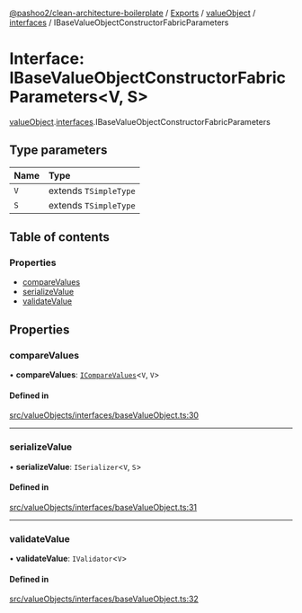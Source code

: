[@pashoo2/clean-architecture-boilerplate](../README.md) / [Exports](../modules.md) / [valueObject](../modules/valueobject.md) / [interfaces](../modules/valueobject.interfaces.md) / IBaseValueObjectConstructorFabricParameters

# Interface: IBaseValueObjectConstructorFabricParameters<V, S\>

[valueObject](../modules/valueobject.md).[interfaces](../modules/valueobject.interfaces.md).IBaseValueObjectConstructorFabricParameters

## Type parameters

| Name | Type |
| :------ | :------ |
| `V` | extends `TSimpleType` |
| `S` | extends `TSimpleType` |

## Table of contents

### Properties

- [compareValues](valueobject.interfaces.ibasevalueobjectconstructorfabricparameters.md#comparevalues)
- [serializeValue](valueobject.interfaces.ibasevalueobjectconstructorfabricparameters.md#serializevalue)
- [validateValue](valueobject.interfaces.ibasevalueobjectconstructorfabricparameters.md#validatevalue)

## Properties

### compareValues

• **compareValues**: [`ICompareValues`](utilities.interfaces.icomparevalues.md)<`V`, `V`\>

#### Defined in

[src/valueObjects/interfaces/baseValueObject.ts:30](https://github.com/pashoo2/clean-architecture-boilerplate/blob/914ff8c/src/valueObjects/interfaces/baseValueObject.ts#L30)

___

### serializeValue

• **serializeValue**: `ISerializer`<`V`, `S`\>

#### Defined in

[src/valueObjects/interfaces/baseValueObject.ts:31](https://github.com/pashoo2/clean-architecture-boilerplate/blob/914ff8c/src/valueObjects/interfaces/baseValueObject.ts#L31)

___

### validateValue

• **validateValue**: `IValidator`<`V`\>

#### Defined in

[src/valueObjects/interfaces/baseValueObject.ts:32](https://github.com/pashoo2/clean-architecture-boilerplate/blob/914ff8c/src/valueObjects/interfaces/baseValueObject.ts#L32)

